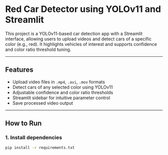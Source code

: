 #  Red Car Detector using YOLOv11 and Streamlit

This project is a YOLOv11-based car detection app with a Streamlit interface, allowing users to upload videos and detect cars of a specific color (e.g., red). It highlights vehicles of interest and supports confidence and color ratio threshold tuning.

---

##  Features

- Upload video files in `.mp4`, `.avi`, `.mov` formats
- Detect cars of any selected color using YOLOv11
- Adjustable confidence and color ratio thresholds
- Streamlit sidebar for intuitive parameter control
- Save processed video output

---

##  How to Run

### 1. Install dependencies
```bash
pip install -r requirements.txt
